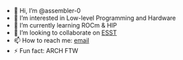 - 👋 Hi, I’m @assembler-0
- 👀 I’m interested in Low-level Programming and Hardware
- 🌱 I’m currently learning ROCm & HIP
- 💞️ I’m looking to collaborate on [ESST](https://github.com/assembler-0/ESST)
- 📫 How to reach me: [email](diaviekone13@gmail.com)
- ⚡ Fun fact: ARCH FTW

<!---
assembler-0/assembler-0 is a ✨ special ✨ repository because its `README.md` (this file) appears on your GitHub profile.
You can click the Preview link to take a look at your changes.
--->
